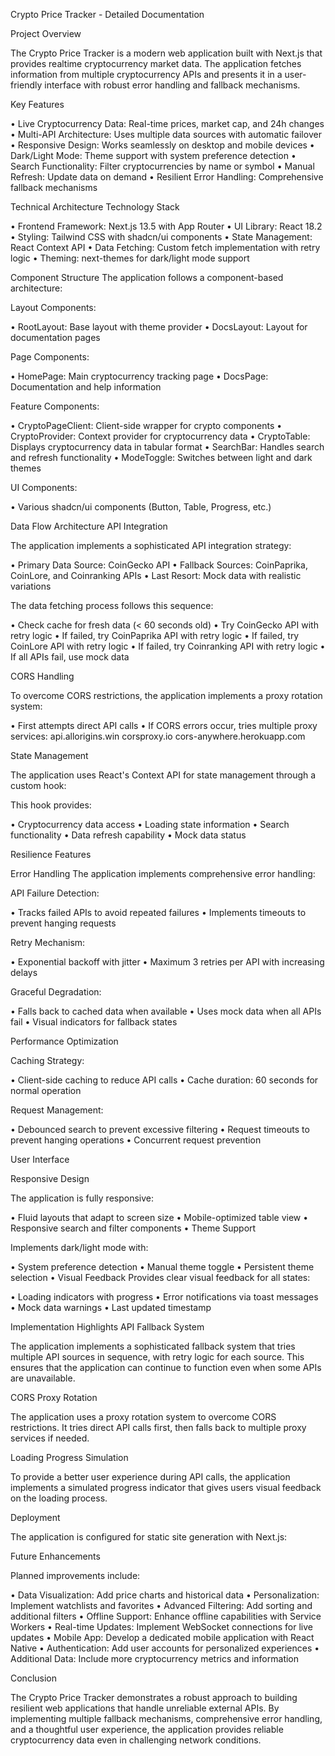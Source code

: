 Crypto Price Tracker - Detailed Documentation 
 
Project Overview 
 
The Crypto Price Tracker is a modern web application built with Next.js that provides realtime cryptocurrency market data. The application fetches information from multiple cryptocurrency APIs and presents it in a user-friendly interface with robust error handling and fallback mechanisms. 
 
Key Features 
 
•	Live Cryptocurrency Data: Real-time prices, market cap, and 24h changes 
•	Multi-API Architecture: Uses multiple data sources with automatic failover 
•	Responsive Design: Works seamlessly on desktop and mobile devices 
•	Dark/Light Mode: Theme support with system preference detection 
•	Search Functionality: Filter cryptocurrencies by name or symbol 
•	Manual Refresh: Update data on demand 
•	Resilient Error Handling: Comprehensive fallback mechanisms 
 
Technical Architecture 
Technology Stack 
 
•	Frontend Framework: Next.js 13.5 with App Router 
•	UI Library: React 18.2 
•	Styling: Tailwind CSS with shadcn/ui components 
•	State Management: React Context API 
•	Data Fetching: Custom fetch implementation with retry logic 
•	Theming: next-themes for dark/light mode support 
 
 
 
 
Component Structure 
The application follows a component-based architecture: 
 
Layout Components: 
 
•	RootLayout: Base layout with theme provider 
•	DocsLayout: Layout for documentation pages 
 
Page Components: 
 
•	HomePage: Main cryptocurrency tracking page 
•	DocsPage: Documentation and help information 
 
Feature Components: 
 
•	CryptoPageClient: Client-side wrapper for crypto components 
•	CryptoProvider: Context provider for cryptocurrency data 
•	CryptoTable: Displays cryptocurrency data in tabular format 
•	SearchBar: Handles search and refresh functionality 
•	ModeToggle: Switches between light and dark themes 
 
UI Components: 
 
•	Various shadcn/ui components (Button, Table, Progress, etc.) 
 
 
 
Data Flow Architecture 
API Integration 
 
The application implements a sophisticated API integration strategy: 
 
 
•	Primary Data Source: CoinGecko API 
•	Fallback Sources: CoinPaprika, CoinLore, and Coinranking APIs 
•	Last Resort: Mock data with realistic variations 
 
 
The data fetching process follows this sequence: 
 
•	Check cache for fresh data (< 60 seconds old) 
•	Try CoinGecko API with retry logic 
•	If failed, try CoinPaprika API with retry logic 
•	If failed, try CoinLore API with retry logic 
•	If failed, try Coinranking API with retry logic 
•	If all APIs fail, use mock data 
 
 
CORS Handling 
 
To overcome CORS restrictions, the application implements a proxy rotation system: 
 
•	First attempts direct API calls 
•	If CORS errors occur, tries multiple proxy services: 
api.allorigins.win 
corsproxy.io 
cors-anywhere.herokuapp.com 
 
 
 
 
 
State Management 
 
The application uses React's Context API for state management through a custom hook: 
 
This hook provides: 
 
•	Cryptocurrency data access 
•	Loading state information 
•	Search functionality 
•	Data refresh capability 
•	Mock data status 
 
 
 
Resilience Features 
 
Error Handling 
The application implements comprehensive error handling: 
 
API Failure Detection: 
 
•	Tracks failed APIs to avoid repeated failures 
•	Implements timeouts to prevent hanging requests 
 
Retry Mechanism: 
 
•	Exponential backoff with jitter 
•	Maximum 3 retries per API with increasing delays 
 
 
 
Graceful Degradation: 
 
•	Falls back to cached data when available 
•	Uses mock data when all APIs fail 
•	Visual indicators for fallback states 
 
 
Performance Optimization 
 
Caching Strategy: 
 
•	Client-side caching to reduce API calls 
•	Cache duration: 60 seconds for normal operation 
 
Request Management: 
 
•	Debounced search to prevent excessive filtering 
•	Request timeouts to prevent hanging operations 
•	Concurrent request prevention 
 
 
User Interface 
 
Responsive Design 
 
   
The application is fully responsive: 
 
•	Fluid layouts that adapt to screen size 
•	Mobile-optimized table view 
•	Responsive search and filter components 
•	Theme Support 
 
 
Implements dark/light mode with: 
 
•	System preference detection 
•	Manual theme toggle 
•	Persistent theme selection 
•	Visual Feedback 
Provides clear visual feedback for all states: 
 
•	Loading indicators with progress 
•	Error notifications via toast messages 
•	Mock data warnings 
•	Last updated timestamp 
 
 
Implementation Highlights 
API Fallback System 
 
The application implements a sophisticated fallback system that tries multiple API sources in sequence, with retry logic for each source. This ensures that the application can continue to function even when some APIs are unavailable. 
 
CORS Proxy Rotation 
 
The application uses a proxy rotation system to overcome CORS restrictions. It tries direct API calls first, then falls back to multiple proxy services if needed. 
 
Loading Progress Simulation 
 
To provide a better user experience during API calls, the application implements a simulated progress indicator that gives users visual feedback on the loading process. 
 
Deployment 
 
The application is configured for static site generation with Next.js: 
 
Future Enhancements 
 
Planned improvements include: 
 
•	Data Visualization: Add price charts and historical data 
•	Personalization: Implement watchlists and favorites 
•	Advanced Filtering: Add sorting and additional filters 
•	Offline Support: Enhance offline capabilities with Service Workers 
•	Real-time Updates: Implement WebSocket connections for live updates 
•	Mobile App: Develop a dedicated mobile application with React Native 
•	Authentication: Add user accounts for personalized experiences 
•	Additional Data: Include more cryptocurrency metrics and information 

Conclusion 
 
The Crypto Price Tracker demonstrates a robust approach to building resilient web applications that handle unreliable external APIs. By implementing multiple fallback mechanisms, comprehensive error handling, and a thoughtful user experience, the application provides reliable cryptocurrency data even in challenging network conditions. 
